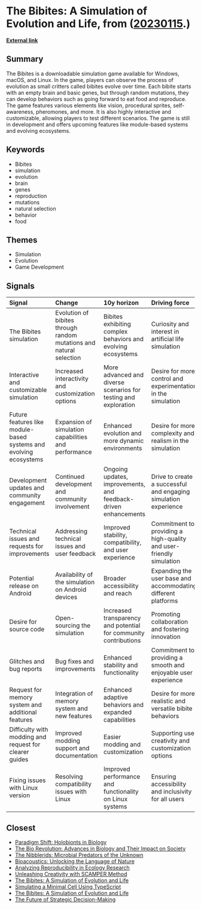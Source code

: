 # __The Bibites: A Simulation of Evolution and Life__, from ([20230115](https://kghosh.substack.com/p/20230115).)

__[External link](https://leocaussan.itch.io/the-bibites)__



## Summary

The Bibites is a downloadable simulation game available for Windows, macOS, and Linux. In the game, players can observe the process of evolution as small critters called bibites evolve over time. Each bibite starts with an empty brain and basic genes, but through random mutations, they can develop behaviors such as going forward to eat food and reproduce. The game features various elements like vision, procedural sprites, self-awareness, pheromones, and more. It is also highly interactive and customizable, allowing players to test different scenarios. The game is still in development and offers upcoming features like module-based systems and evolving ecosystems.

## Keywords

* Bibites
* simulation
* evolution
* brain
* genes
* reproduction
* mutations
* natural selection
* behavior
* food

## Themes

* Simulation
* Evolution
* Game Development

## Signals

| Signal                                                            | Change                                                              | 10y horizon                                                      | Driving force                                                       |
|:------------------------------------------------------------------|:--------------------------------------------------------------------|:-----------------------------------------------------------------|:--------------------------------------------------------------------|
| The Bibites simulation                                            | Evolution of bibites through random mutations and natural selection | Bibites exhibiting complex behaviors and evolving ecosystems     | Curiosity and interest in artificial life simulation                |
| Interactive and customizable simulation                           | Increased interactivity and customization options                   | More advanced and diverse scenarios for testing and exploration  | Desire for more control and experimentation in the simulation       |
| Future features like module-based systems and evolving ecosystems | Expansion of simulation capabilities and performance                | Enhanced evolution and more dynamic environments                 | Desire for more complexity and realism in the simulation            |
| Development updates and community engagement                      | Continued development and community involvement                     | Ongoing updates, improvements, and feedback-driven enhancements  | Drive to create a successful and engaging simulation experience     |
| Technical issues and requests for improvements                    | Addressing technical issues and user feedback                       | Improved stability, compatibility, and user experience           | Commitment to providing a high-quality and user-friendly simulation |
| Potential release on Android                                      | Availability of the simulation on Android devices                   | Broader accessibility and reach                                  | Expanding the user base and accommodating different platforms       |
| Desire for source code                                            | Open-sourcing the simulation                                        | Increased transparency and potential for community contributions | Promoting collaboration and fostering innovation                    |
| Glitches and bug reports                                          | Bug fixes and improvements                                          | Enhanced stability and functionality                             | Commitment to providing a smooth and enjoyable user experience      |
| Request for memory system and additional features                 | Integration of memory system and new features                       | Enhanced adaptive behaviors and expanded capabilities            | Desire for more realistic and versatile bibite behaviors            |
| Difficulty with modding and request for clearer guides            | Improved modding support and documentation                          | Easier modding and customization                                 | Supporting user creativity and customization options                |
| Fixing issues with Linux version                                  | Resolving compatibility issues with Linux                           | Improved performance and functionality on Linux systems          | Ensuring accessibility and inclusivity for all users                |

## Closest

* [Paradigm Shift: Holobionts in Biology](99e803820e0c09fbc3163a5a26ff49bb)
* [The Bio Revolution: Advances in Biology and Their Impact on Society](62a5bae52266a680c6a13bd3ef8dc48c)
* [The Nibblerids: Microbial Predators of the Unknown](279ad1b21581f6a15ca206621c443c6d)
* [Bioacoustics: Unlocking the Language of Nature](db2690cf7530366ddf6f9606b830f782)
* [Analyzing Reproducibility in Ecology Research](6ca0eb61f6679e513cde2fa1b3637de7)
* [Unleashing Creativity with SCAMPER Method](0e850e13ca65ce51de13cd4e0ec85861)
* [The Bibites: A Simulation of Evolution and Life](4dd15e16ec507f1ae3827f8be14dde98)
* [Simulating a Minimal Cell Using TypeScript](c95c67faf6b15cb5595e1d7caa1b8e48)
* [The Bibites: A Simulation of Evolution and Life](4dd15e16ec507f1ae3827f8be14dde98)
* [The Future of Strategic Decision-Making](c474eac8117547a89cac2c805652df9c)